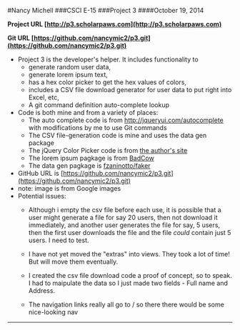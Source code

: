 
#Nancy Michell
###CSCI E-15
###Project 3
####October 19, 2014

**Project URL [http://p3.scholarpaws.com](http://p3.scholarpaws.com)**

**Git URL [https://github.com/nancymic2/p3.git](https://github.com/nancymic2/p3.git)**

+ Project 3 is the developer's helper. It includes functionality to 
	+ generate random user data, 
	+ generate lorem ipsum text, 
	+ has a hex color picker to get the hex values of colors, 
	+ includes a CSV file download generator for user data to put right into Excel, etc,
	+ A git command definition auto-complete lookup
+ Code is both mine and from a variety of places:
	+ The auto complete code is from <a href="http://jqueryui.com/autocomplete">http://jqueryui.com/autocomplete</a> with modifications by me to use Git commands
	+ The CSV file-generation code is mine and uses the data gen package
	+ The jQuery Color Picker code is from <a href="http://antproduction.free.fr/AntColorPicker/samples/basic-sample-antcolorpicker.html">the author's site</a>
	+  The lorem ipsum pagkage is from <a href="https://packagist.org/packages/badcow/lorem-ipsum">BadCow</a>
	+  The data gen pagkage is <a href="https://packagist.org/packages/fzaninotto/faker">fzaninotto/faker</a>
+ GitHub URL is [https://github.com/nancymic2/p3.git](https://github.com/nancymic2/p3.git)
+ note: image is from Google images
+ Potential issues:
	+ Although i empty the csv file before each use, it is possible that a user might generate a file for say 20 users, then not download it immediately, and another user generates the file for say, 5 users, then the first user downloads the file and the file *could* contain just 5 users. I need to test.
	
	+ I have not yet moved the "extras" into views. They took a lot of time! But will move them eventually.
	+ I created the csv file download code a proof of concept, so to speak. I had to maipulate the data so I just made two fields - Full name and Address.
	+ The navigation links really all go to / so there there would be some nice-looking nav



***

